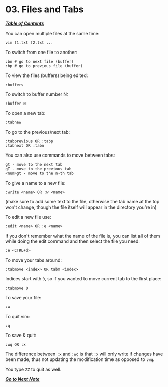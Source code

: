 # 03. Files and Tabs

[***Table of Contents***](README.md)

You can open multiple files at the same time:

    vim f1.txt f2.txt ...

To switch from one file to another:

    :bn # go to next file (buffer)
    :bp # go to previous file (buffer)

To view the files (buffers) being edited:

    :buffers

To switch to buffer number N:

    :buffer N

To open a new tab:

	:tabnew

To go to the previous/next tab:

	:tabprevious OR :tabp
	:tabnext OR :tabn

You can also use commands to move between tabs:

	gt - move to the next tab
	gT - move to the previous tab
	<num>gt - move to the n-th tab

To give a name to a new file:

	:write <name> OR :w <name>

(make sure to add some text to the file, otherwise the tab name at the top
won't change, though the file itself will appear in the directory you're in)

To edit a new file use:

	:edit <name> OR :e <name>

If you don't remember what the name of the file is, you can list all of them
while doing the edit command and then select the file you need:

	:e <CTRL+d>

To move your tabs around:

	:tabmove <index> OR tabm <index>

Indices start with `0`, so if you wanted to move current tab to the first
place:

	:tabmove 0

To save your file:

	:w

To quit vim:

	:q

To save & quit:

	:wq OR :x

The difference between `:x` and `:wq` is that `:x` will only write if changes
have been made, thus not updating the modification time as opposed to `:wq`.

You type `ZZ` to quit as well.

[***Go to Next Note***](04-visual-mode.md)
